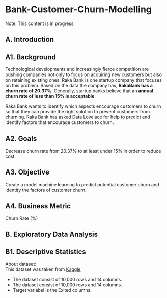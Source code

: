 # **Bank-Customer-Churn-Modelling**
Note: This content is in progress

## **A. Introduction**
## A1. Background
Technological developments and increasingly fierce competition are pushing companies not only to focus on acquiring new customers but also on retaining existing ones. Raka Bank is one startup company that focuses on this problem. Based on the data the company has, **RakaBank has a churn rate of 20.37%**. Generally, startup banks believe that an **annual churn rate of less than 15% is acceptable**. 

Raka Bank wants to identify which aspects encourage customers to churn so that they can provide the right solution to prevent customers from churning. Raka Bank has asked Data Lovelace for help to predict and identify factors that encourage customers to churn.

## A2. Goals
Decrease churn rate from 20.37% to at least under 15% in order to reduce cost.

## A3. Objective
Create a model machine learning to predict potential customer churn and identity the factors of customer churn.

## A4. Business Metric
Churn Rate (%)

## **B. Exploratory Data Analysis**
## B1. Descriptive Statistics

About dataset:<br>
This dataset was taken from [Kaggle](https://www.kaggle.com/code/mathchi/churn-problem-for-bank-customer/input?select=churn.csv)
- The dataset consist of 10,000 rows and 14 columns.
- The dataset consist of 10,000 rows and 14 columns.
- Target variabel is the Exited columns.
